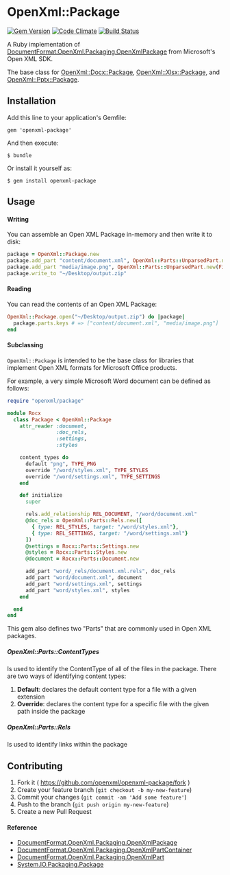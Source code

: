 # OpenXml::Package

[![Gem Version](https://badge.fury.io/rb/openxml-package.svg)](https://rubygems.org/gems/openxml-package)
[![Code Climate](https://codeclimate.com/github/openxml/openxml-package.svg)](https://codeclimate.com/github/openxml/openxml-package)
[![Build Status](https://travis-ci.org/openxml/openxml-package.svg)](https://travis-ci.org/openxml/openxml-package)

A Ruby implementation of [DocumentFormat.OpenXml.Packaging.OpenXmlPackage](https://msdn.microsoft.com/en-us/library/documentformat.openxml.packaging.openxmlpackage_members.aspx) from Microsoft's Open XML SDK.

The base class for [OpenXml::Docx::Package](https://github.com/openxml/openxml-docx/blob/master/lib/openxml/docx/package.rb), [OpenXml::Xlsx::Package](https://github.com/openxml/openxml-xlsx/blob/master/lib/openxml/xlsx/package.rb), and [OpenXml::Pptx::Package](https://github.com/openxml/openxml-pptx/blob/master/lib/openxml/xlsx/package.rb).


## Installation

Add this line to your application's Gemfile:

    gem 'openxml-package'

And then execute:

    $ bundle

Or install it yourself as:

    $ gem install openxml-package



## Usage

#### Writing

You can assemble an Open XML Package in-memory and then write it to disk:

```ruby
package = OpenXml::Package.new
package.add_part "content/document.xml", OpenXml::Parts::UnparsedPart.new("<document></document>")
package.add_part "media/image.png", OpenXml::Parts::UnparsedPart.new(File.open(image_path, "rb", &:read))
package.write_to "~/Desktop/output.zip"
```


#### Reading

You can read the contents of an Open XML Package:

```ruby
OpenXml::Package.open("~/Desktop/output.zip") do |package|
  package.parts.keys # => ["content/document.xml", "media/image.png"]
end
```


#### Subclassing

`OpenXml::Package` is intended to be the base class for libraries that implement Open XML formats for Microsoft Office products.

For example, a very simple Microsoft Word document can be defined as follows:

```ruby
require "openxml/package"

module Rocx
  class Package < OpenXml::Package
    attr_reader :document,
                :doc_rels,
                :settings,
                :styles

    content_types do
      default "png", TYPE_PNG
      override "/word/styles.xml", TYPE_STYLES
      override "/word/settings.xml", TYPE_SETTINGS
    end

    def initialize
      super

      rels.add_relationship REL_DOCUMENT, "/word/document.xml"
      @doc_rels = OpenXml::Parts::Rels.new([
        { type: REL_STYLES, target: "/word/styles.xml"},
        { type: REL_SETTINGS, target: "/word/settings.xml"}
      ])
      @settings = Rocx::Parts::Settings.new
      @styles = Rocx::Parts::Styles.new
      @document = Rocx::Parts::Document.new

      add_part "word/_rels/document.xml.rels", doc_rels
      add_part "word/document.xml", document
      add_part "word/settings.xml", settings
      add_part "word/styles.xml", styles
    end

  end
end
```

This gem also defines two "Parts" that are commonly used in Open XML packages.

##### OpenXml::Parts::ContentTypes

Is used to identify the ContentType of all of the files in the package. There are two ways of identifying content types:

 1. **Default**: declares the default content type for a file with a given extension
 2. **Override**: declares the content type for a specific file with the given path inside the package

##### OpenXml::Parts::Rels

Is used to identify links within the package



## Contributing

1. Fork it ( https://github.com/openxml/openxml-package/fork )
2. Create your feature branch (`git checkout -b my-new-feature`)
3. Commit your changes (`git commit -am 'Add some feature'`)
4. Push to the branch (`git push origin my-new-feature`)
5. Create a new Pull Request

#### Reference

 - [DocumentFormat.OpenXml.Packaging.OpenXmlPackage](http://msdn.microsoft.com/en-us/library/documentformat.openxml.packaging.openxmlpackage_members(v=office.14).aspx)
 - [DocumentFormat.OpenXml.Packaging.OpenXmlPartContainer](http://msdn.microsoft.com/en-us/library/documentformat.openxml.packaging.openxmlpartcontainer_members(v=office.14).aspx)
 - [DocumentFormat.OpenXml.Packaging.OpenXmlPart](http://msdn.microsoft.com/en-us/library/documentformat.openxml.packaging.openxmlpart_members(v=office.14).aspx)
 - [System.IO.Packaging.Package](http://msdn.microsoft.com/en-us/library/system.io.packaging.package.aspx)
